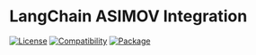 # LangChain ASIMOV Integration

[![License](https://img.shields.io/badge/license-Public%20Domain-blue.svg)](https://unlicense.org)
[![Compatibility](https://img.shields.io/python/required-version-toml?tomlFilePath=https%3A%2F%2Fraw.githubusercontent.com%2Fasimov-platform%2Flangchain-asimov%2Frefs%2Fheads%2Fmaster%2Fpyproject.toml)](https://pypi.python.org/pypi/langchain-asimov)
[![Package](https://img.shields.io/pypi/v/langchain-asimov.svg)](https://pypi.python.org/pypi/langchain-asimov)
